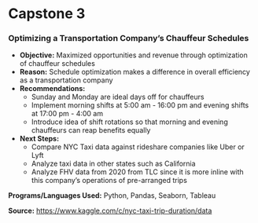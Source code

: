 # Capstone 3
### Optimizing a Transportation Company’s Chauffeur Schedules ###

 * **Objective:** Maximized opportunities and revenue through optimization of chauffeur schedules
 * **Reason:** Schedule optimization makes a difference in overall efficiency as a transportation company
 * **Recommendations:**
    * Sunday and Monday are ideal days off for chauffeurs
    * Implement morning shifts at 5:00 am - 16:00 pm and evening shifts at 17:00 pm - 4:00 am 
    * Introduce idea of shift rotations so that morning and evening chauffeurs can reap benefits equally
 * **Next Steps:**
    * Compare NYC Taxi data against rideshare companies like Uber or Lyft
    * Analyze taxi data in other states such as California
    * Analyze FHV data from 2020 from TLC since it is more inline with this company’s operations of pre-arranged trips

 **Programs/Languages Used:** Python, Pandas, Seaborn, Tableau

 **Source:** https://www.kaggle.com/c/nyc-taxi-trip-duration/data
